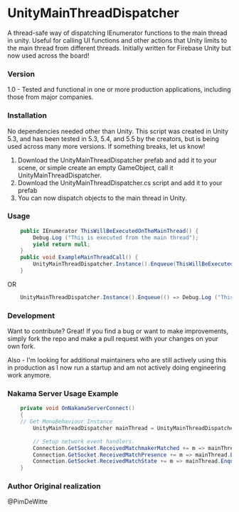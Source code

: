 # UnityMainThreadDispatcher

A thread-safe way of dispatching IEnumerator functions to the main thread in unity. Useful for calling UI functions and other actions that Unity limits to the main thread from different threads. Initially written for Firebase Unity but now used across the board!

### Version
1.0 - Tested and functional in one or more production applications, including those from major companies. 

### Installation

No dependencies needed other than Unity. This script was created in Unity 5.3, and has been tested in 5.3, 5.4, and 5.5 by the creators, but is being used across many more versions. If something breaks, let us know!

1. Download the UnityMainThreadDispatcher prefab and add it to your scene, or simple create an empty GameObject, call it UnityMainThreadDispatcher.
2. Download the UnityMainThreadDispatcher.cs script and add it to your prefab
3. You can now dispatch objects to the main thread in Unity.

### Usage
```C#
	public IEnumerator ThisWillBeExecutedOnTheMainThread() {
		Debug.Log ("This is executed from the main thread");
		yield return null;
	}
	public void ExampleMainThreadCall() {
		UnityMainThreadDispatcher.Instance().Enqueue(ThisWillBeExecutedOnTheMainThread()); 
	}
```
OR

```C#
	UnityMainThreadDispatcher.Instance().Enqueue(() => Debug.Log ("This is executed from the main thread"));
```
### Development

Want to contribute? Great! If you find a bug or want to make improvements, simply fork the repo and make a pull request with your changes on your own fork.

Also - I'm looking for additional maintainers who are still actively using this in production as I now run a startup and am not actively doing engineering work anymore. 

### Nakama Server Usage Example
```C#
    private void OnNakamaServerConnect()
    {
	// Get MonoBehaviour Instance
        UnityMainThreadDispatcher mainThread = UnityMainThreadDispatcher.Instance();
        
        // Setup network event handlers.
        Connection.GetSocket.ReceivedMatchmakerMatched += m => mainThread.Enqueue(() => OnReceivedMatchmakerMatched(m));
        Connection.GetSocket.ReceivedMatchPresence += m => mainThread.Enqueue(() => OnReceivedMatchPresence(m));
        Connection.GetSocket.ReceivedMatchState += m => mainThread.Enqueue(async () => await OnReceivedMatchState(m));
    }
```

### Author Original realization
@PimDeWitte






 
